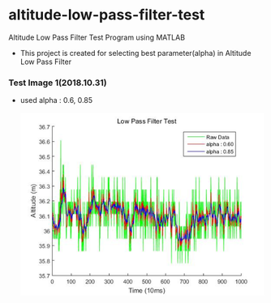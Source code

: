 # altitude-low-pass-filter-test
Altitude Low Pass Filter Test Program using MATLAB

* This project is created for selecting best parameter(alpha) in Altitude Low Pass Filter

### Test Image 1(2018.10.31)
* used alpha : 0.6, 0.85<br><br>
![text](https://github.com/SongKJ00/altitude-low-pass-filter-test/blob/master/LPF_test_1.jpg)
